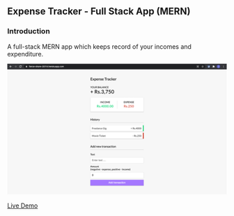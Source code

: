 ## Expense Tracker - Full Stack App (MERN)

### Introduction
A full-stack MERN app which keeps record of your incomes and expenditure.

[![Demo][demo]](https://raw.githubusercontent.com/skamranahmed/expense-tracker-full-stack-mern/main/demo.png)

[Live Demo](https://fierce-shore-35114.herokuapp.com/)


[demo]: demo.png
